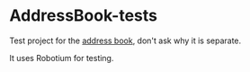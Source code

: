 AddressBook-tests
=================

Test project for the [address book](./Shujito/AddressBook), don't ask why it is separate.

It uses Robotium for testing.